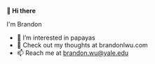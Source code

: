 **👋 Hi there**

I'm Brandon

- 👀 I’m interested in papayas
- 🌱 Check out my thoughts at brandonlwu.com
- 📫 Reach me at brandon.wu@yale.edu

